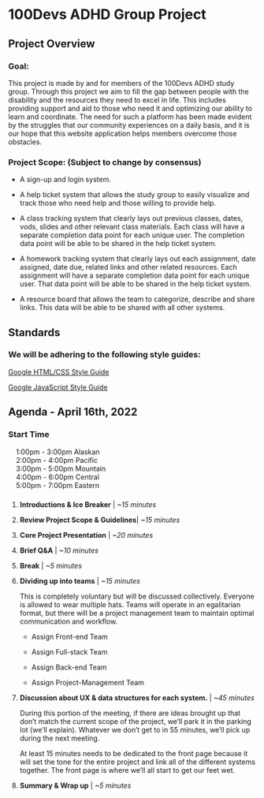 # 100Devs ADHD Group Project
## Project Overview
### Goal: 

This project is made by and for members of the 100Devs ADHD study group. Through this project we aim to fill the gap between people with the disability and the resources they need to excel in life. This includes providing support and aid to those who need it and optimizing our ability to learn and coordinate. The need for such a platform has been made evident by the struggles that our community experiences on a daily basis, and it is our hope that this website application helps members overcome those obstacles.

### Project Scope: (Subject to change by consensus)

* A sign-up and login system.

* A help ticket system that allows the study group to easily visualize and track those who need help and those willing to provide help.

* A class tracking system that clearly lays out previous classes, dates, vods, slides and other relevant class materials. Each class will have a separate completion data point for each unique user. The completion data point will be able to be shared in the help ticket system.

* A homework tracking system that clearly lays out each assignment, date assigned, date due, related links and other related resources. Each assignment will have a separate completion data point for each unique user. That data point will be able to be shared in the help ticket system.

* A resource board that allows the team to categorize, describe and share links. This data will be able to be shared with all other systems.

## Standards
### We will be adhering to the following style guides:

[Google HTML/CSS Style Guide](https://google.github.io/styleguide/htmlcssguide.html)

[Google JavaScript Style Guide](https://google.github.io/styleguide/jsguide.html)

## Agenda - April 16th, 2022

### Start Time
&nbsp;&nbsp;&nbsp;&nbsp;1:00pm - 3:00pm Alaskan<br>
&nbsp;&nbsp;&nbsp;&nbsp;2:00pm - 4:00pm Pacific<br>
&nbsp;&nbsp;&nbsp;&nbsp;3:00pm - 5:00pm Mountain<br>
&nbsp;&nbsp;&nbsp;&nbsp;4:00pm - 6:00pm Central<br>
&nbsp;&nbsp;&nbsp;&nbsp;5:00pm - 7:00pm Eastern<br>

### 

1. **Introductions & Ice Breaker** | *~15 minutes*
2. **Review Project Scope & Guidelines**| *~15 minutes* 
3. **Core Project Presentation** | *~20 minutes*
4. **Brief Q&A** | *~10 minutes*
5. **Break** | *~5 minutes*
6. **Dividing up into teams** | *~15 minutes*

     This is completely voluntary but will be discussed collectively. Everyone is allowed to wear multiple hats. Teams will operate in an egalitarian format, but there will be a project management team to maintain optimal communication and workflow.

    * Assign Front-end Team

    * Assign Full-stack Team

    * Assign Back-end Team

    * Assign Project-Management Team

7. **Discussion about UX & data structures for each system.** | *~45 minutes*

    During this portion of the meeting, if there are ideas brought up that don’t match the current scope of the project, we’ll park it in the parking lot (we’ll explain). Whatever we don’t get to in 55 minutes, we’ll pick up during the next meeting.
    
    At least 15 minutes needs to be dedicated to the front page because it will set the tone for the entire project and link all of the different systems together. The front page is where we’ll all start to get our feet wet.


8. **Summary & Wrap up** | *~5 minutes*